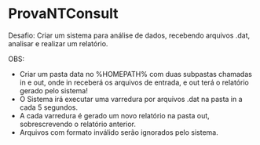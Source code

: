# ProvaNTConsult

Desafio: Criar um sistema para análise de dados, recebendo arquivos .dat, analisar e realizar um relatório.

OBS: 
  * Criar um pasta data no %HOMEPATH% com duas subpastas chamadas in e out, onde in receberá os arquivos de entrada, e out terá o relatório gerado pelo sistema!
  * O Sistema irá executar uma varredura por arquivos .dat na pasta in a cada 5 segundos.
  * A cada varredura é gerado um novo relatório na pasta out, sobrescrevendo o relatório anterior.
  * Arquivos com formato inválido serão ignorados pelo sistema.
 


